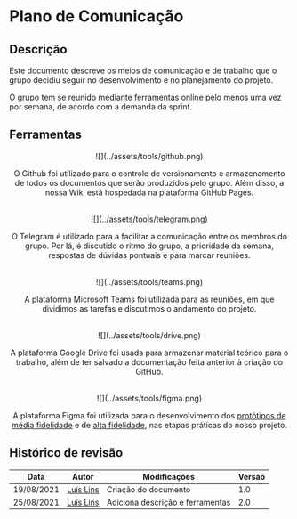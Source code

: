 # Plano de Comunicação

## Descrição
Este documento descreve os meios de comunicação e de trabalho que o grupo decidiu seguir no desenvolvimento e no planejamento do projeto.

O grupo tem se reunido mediante ferramentas online pelo menos uma vez por semana, de acordo com a demanda da sprint.

## Ferramentas

<center>
    ![](../assets/tools/github.png)
</center>
<p align="center">
    O Github foi utilizado para o controle de versionamento e armazenamento de todos os documentos que serão produzidos pelo grupo. Além disso, a nossa Wiki está hospedada na plataforma GitHub Pages.
</p>
</br>

<center>
    ![](../assets/tools/telegram.png)
</center>
<p align="center">
    O Telegram é utilizado para a facilitar a comunicação entre os membros do grupo. Por lá, é discutido o ritmo do grupo, a prioridade da semana, respostas de dúvidas pontuais e para marcar reuniões.
</p>
</br>

<center>
    ![](../assets/tools/teams.png)
</center>
<p align="center">
    A plataforma Microsoft Teams foi utilizada para as reuniões, em que dividimos as tarefas e discutimos o andamento do projeto.
</p>

</br>

<center>
    ![](../assets/tools/drive.png)
</center>
<p align="center">
    A plataforma Google Drive foi usada para armazenar material teórico para o trabalho, além de ter salvado a documentação feita anterior à criação do GitHub.
</p>

</br>

<center>
    ![](../assets/tools/figma.png)
</center>
<p align="center">
    A plataforma Figma foi utilizada para o desenvolvimento dos <a href="https://luisgaboardi.github.io/Forum-TutorBrasil/project/mid-prototype/">protótipos de média fidelidade</a> e de <a href="https://luisgaboardi.github.io/Forum-TutorBrasil/project/high-prototype/">alta fidelidade</a>, nas etapas práticas do nosso projeto.
</p>


## Histórico de revisão

| Data | Autor | Modificações | Versão |
| ---- | ----- | ------------ | ------ |
| 19/08/2021 | [Luís Lins](https://github.com/luisgaboardi) | Criação do documento | 1.0 |
| 25/08/2021 | [Luís Lins](https://github.com/luisgaboardi) | Adiciona descrição e ferramentas | 2.0 |